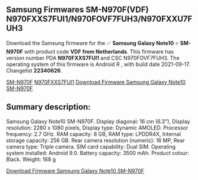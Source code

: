 <h2>Samsung Firmwares SM-N970F(VDF) N970FXXS7FUI1/N970FOVF7FUH3/N970FXXU7FUH3</h2>
Download the Samsung firmware for the ✅ <strong>Samsung Galaxy Note10 </strong> ⭐ <strong>SM-N970F</strong> with product code <strong>VDF</strong> <strong> from Netherlands</strong>. This firmware has version number PDA <strong>N970FXXS7FUI1</strong> and CSC N970FOVF7FUH3. The operating system of this firmware is Android R , with build date 2021-09-17. Changelist <strong>22340626</strong>.


[SM-N970F](https://samfirm.shop/samsung/model/SM-N970F)
[N970FXXS7FUI1](https://samfirm.shop/samsung/pda/N970FXXS7FUI1)
[Download Firmware Samsung Galaxy Note10 SM-N970F](https://samfirm.shop/samsung/firmware/457388)
<h2>Summary description:</h2>
<p>Samsung Galaxy Note10 SM-N970F. Display diagonal: 16 cm (6.3"), Display resolution: 2280 x 1080 pixels, Display type: Dynamic AMOLED. Processor frequency: 2.7 GHz. RAM capacity: 8 GB, RAM type: LPDDR4X, Internal storage capacity: 256 GB. Rear camera resolution (numeric): 16 MP, Rear camera type: Triple camera. SIM card capability: Dual SIM. Operating system installed: Android 9.0. Battery capacity: 3500 mAh. Product colour: Black. Weight: 168 g</p>


[Download Firmware Samsung Galaxy Note10 SM-N970F](https://samfirm.shop/samsung/firmware/457388)
